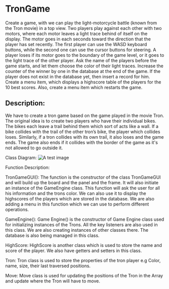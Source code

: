 # TronGame

Create a game, with we can play the light-motorcycle battle (known from the Tron
movie) in a top view. Two players play against each other with two motors, where each motor
leaves a light trace behind of itself on the display. The motor goes in each seconds
toward the direction that the player has set recently. The first player can use the WASD
keyboard buttons, while the second one can use the cursor buttons for steering.
A player loses if its motor goes to the boundary of the game level, or it goes to the light
trace of the other player. Ask the name of the players before the game starts, and let them
choose the color of their light traces. Increase the counter of the winner by one in the
database at the end of the game. If the player does not exist in the database yet, then insert
a record for him. Create a menu item, which displays a highscore table of the players for
the 10 best scores. Also, create a menu item which restarts the game.


## Description:

We have to create a tron game based on the game played in the movie Tron. The original idea
is to create two players who have their individual bikes. The bikes each leave a trail behind
them which sort of acts like a wall. If a bike collides with the trail of the other tron’s bike, the
player which collides loses. Similarly, if a tron collides with its own trail, it also loses and the
game ends. The game also ends if it collides with the border of the game as it's not allowed to
go outside it.

Class Diagram:
![A test image](image.png)

Function Description:

TronGameGUI():
The function is the constructor of the class TronGameGUI and will build up the board and the
panel and the frame. It will also initiate an instance of the GameEngine class. This function will
ask the user for all his information and the trons color. We can also use it to display the
highscores of the players which are stored in the database. We are also adding a menu in this
function which we can use to perform different operations.

GameEngine():
Game Engine() is the constructor of Game Engine class used for initializing instances of the
Trons. All the key listeners are also used in this class. We are also creating instances of other
classes there. The database is also being managed in this class.

HighScore:
HighScore is another class which is used to store the name and score of the player. We also
have getters and setters in this class.

Tron:
Tron class is used to store the properties of the tron player e.g Color, name, size, their last
traversed positions.

Move:
Move class is used for updating the positions of the Tron in the Array and update where the
Tron will have to move.

